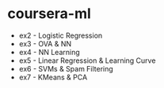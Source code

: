 # coursera-ml

 - ex2 - Logistic Regression
 - ex3 - OVA & NN
 - ex4 - NN Learning
 - ex5 - Linear Regression & Learning Curve
 - ex6 - SVMs & Spam Filtering
 - ex7 - KMeans & PCA
